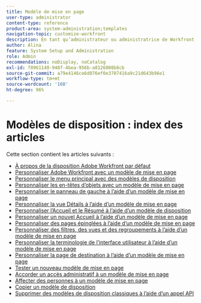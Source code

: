 ```yaml
---
title: Modèle de mise en page
user-type: administrator
content-type: reference
product-area: system-administration;templates
navigation-topic: customize-workfront
description: En tant qu’administrateur ou administratrice de Workfront ou administrateur ou administratrice de groupes, vous pouvez créer et modifier des modèles de disposition afin de personnaliser les éléments de l’interface de Workfront pour vos utilisateurs et utilisatrices.
author: Alina
feature: System Setup and Administration
role: Admin
recommendations: noDisplay, noCatalog
exl-id: f8961140-948f-4bea-956b-a8126008b8cb
source-git-commit: a79e4146ce6d076ef0e3707416a9c21d643b96e1
workflow-type: tm+mt
source-wordcount: '160'
ht-degree: 96%

---
```


# Modèles de disposition : index des articles

<!-- Audited: 2/2024 -->

Cette section contient les articles suivants :

* [À propos de la disposition Adobe Workfront par défaut](../../../administration-and-setup/customize-workfront/use-layout-templates/about-the-default-wf-layout.md)
* [Personnaliser Adobe Workfront avec un modèle de mise en page](../../../administration-and-setup/customize-workfront/use-layout-templates/brand-wf-using-a-layout-template.md)
* [Personnaliser le menu principal avec des modèles de disposition](../../../administration-and-setup/customize-workfront/use-layout-templates/customize-main-menu.md)
* [Personnaliser les en-têtes d’objets avec un modèle de mise en page](../../customize-workfront/use-layout-templates/customize-object-headers.md)
* [Personnaliser le panneau de gauche à l’aide d’un modèle de mise en page](../../../administration-and-setup/customize-workfront/use-layout-templates/customize-left-panel.md)
* [Personnaliser la vue Détails à l’aide d’un modèle de mise en page](../../../administration-and-setup/customize-workfront/use-layout-templates/customize-details-view-layout-template.md)
* [Personnaliser l’Accueil et le Résumé à l’aide d’un modèle de disposition](../../../administration-and-setup/customize-workfront/use-layout-templates/customize-home-summary-layout-template.md)
* [Personnaliser un nouvel Accueil à l’aide d’un modèle de mise en page](../../../administration-and-setup/customize-workfront/use-layout-templates/customize-new-home-layout-template.md)
* [Personnaliser des pages épinglées à l’aide d’un modèle de mise en page](../../../administration-and-setup/customize-workfront/use-layout-templates/customize-pinned-pages.md)
* [Personnaliser des filtres, des vues et des regroupements à l’aide d’un modèle de mise en page](../../../administration-and-setup/customize-workfront/use-layout-templates/customize-fvg-list-controls-layout-template.md)
* [Personnaliser la terminologie de l’interface utilisateur à l’aide d’un modèle de mise en page](../../../administration-and-setup/customize-workfront/use-layout-templates/customize-terminology.md)
* [Personnaliser la page de destination à l’aide d’un modèle de mise en page](../../../administration-and-setup/customize-workfront/use-layout-templates/customize-landing-page.md)
* [ Tester un nouveau modèle de mise en page](../../../administration-and-setup/customize-workfront/use-layout-templates/test-a-layout-template.md)
* [Accorder un accès administratif à un modèle de mise en page](../../../administration-and-setup/customize-workfront/use-layout-templates/grant-admin-access-layout-template.md)
* [Affecter des personnes à un modèle de mise en page](../../../administration-and-setup/customize-workfront/use-layout-templates/assign-users-to-layout-template.md)
* [Copier un modèle de disposition](../../../administration-and-setup/customize-workfront/use-layout-templates/copy-a-layout-template.md)
* [Supprimer des modèles de disposition classiques à l’aide d’un appel API](../../../administration-and-setup/customize-workfront/use-layout-templates/delete-classic-layout-templates.md)

